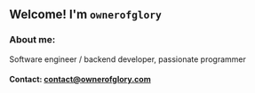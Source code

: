 ## Welcome! I'm `ownerofglory`
### About me:
  Software engineer / backend developer, passionate programmer

#### Contact: <contact@ownerofglory.com>
